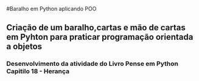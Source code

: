 #Baralho em Python aplicando POO 

## Criação de um baralho,cartas e mão de cartas em Pyhton para praticar programação orientada a objetos

### Desenvolvimento da atividade do Livro Pense em Python Capitilo 18 - Herança
